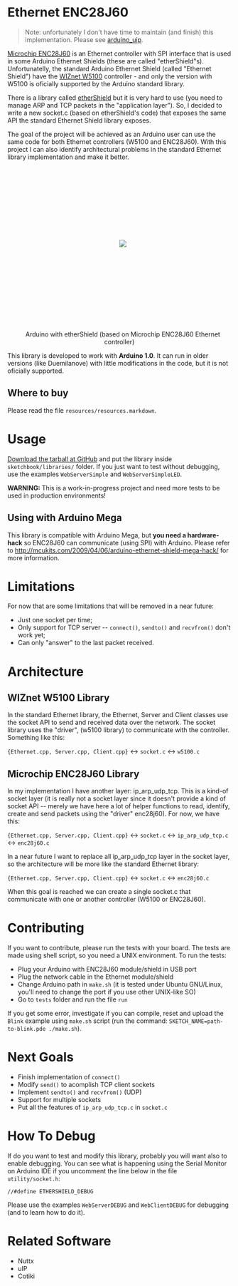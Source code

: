 Ethernet ENC28J60
==================

> Note: unfortunately I don't have time to maintain (and finish) this
> implementation. Please see
> [arduino_uip](https://github.com/ntruchsess/arduino_uip).

[Microchip ENC28J60](http://www.microchip.com/wwwproducts/Devices.aspx?dDocName=en022889) is an Ethernet controller with SPI interface that is used in some Arduino Ethernet Shields (these are called "etherShield"s). Unfortunatelly, the standard Arduino Ethernet Shield (called "Ethernet Shield") have the [WIZnet W5100](http://www.wiznet.co.kr/Sub_Modules/en/product/Product_Detail.asp?cate1=5&cate2=7&cate3=26&pid=1011) controller - and only the version with W5100 is oficially supported by the Arduino standard library.

There is a library called [etherShield](http://www.nuelectronics.com/download/projects/etherShield.zip) but it is very hard to use (you need to manage ARP and TCP packets in the "application layer"). So, I decided to write a new socket.c (based on etherShield's code) that exposes the same API the standard Ethernet Shield library exposes.

The goal of the project will be achieved as an Arduino user can use the same code for both Ethernet controllers (W5100 and ENC28J60). With this project I can also identify architectural problems in the standard Ethernet library implementation and make it better.


<div style="height: 350px; line-height: 350px; text-align: center">
    <img src="http://www.CursoDeArduino.com.br/media/ArduinoEthernetShield.jpg" style="vertical-alignt: middle; max-height: 100%" />
</div>
<br />
<div style="text-align: center">
    Arduino with etherShield (based on Microchip ENC28J60 Ethernet controller)
</div>

This library is developed to work with **Arduino 1.0**. It can run in older
versions (like Duemilanove) with little modifications in the code, but it is
not oficially supported.


Where to buy
------------

Please read the file `resources/resources.markdown`.


Usage
=====

[Download the tarball at GitHub](https://github.com/turicas/Ethernet_ENC28J60/tarball/master) and put the library inside `sketchbook/libraries/` folder.
If you just want to test without debugging, use the examples `WebServerSimple` and `WebServerSimpleLED`.

**WARNING:** This is a work-in-progress project and need more tests to be used in production environments!


Using with Arduino Mega
-----------------------

This library is compatible with Arduino Mega, but **you need a hardware-hack** so ENC28J60 can communicate (using SPI) with Arduino. Please refer to <http://mcukits.com/2009/04/06/arduino-ethernet-shield-mega-hack/> for more information.


Limitations
===========

For now that are some limitations that will be removed in a near future:

- Just one socket per time;
- Only support for TCP server -- `connect()`, `sendto()` and `recvfrom()` don't work yet;
- Can only "answer" to the last packet received.


Architecture
============

WIZnet W5100 Library
--------------------

In the standard Ethernet library, the Ethernet, Server and Client classes use the socket API to send and received data over the network. The socket library uses the "driver", (w5100 library) to communicate with the controller. Something like this:


`{Ethernet.cpp, Server.cpp, Client.cpp}` &harr; `socket.c` &harr; `w5100.c`


Microchip ENC28J60 Library
--------------------------

In my implementation I have another layer: ip_arp_udp_tcp. This is a kind-of socket layer (it is really not a socket layer since it doesn't provide a kind of socket API -- merely we have here a lot of helper functions to read, identify, create and send packets using the "driver" enc28j60). For now, we have this:


`{Ethernet.cpp, Server.cpp, Client.cpp}` &harr; `socket.c` &harr; `ip_arp_udp_tcp.c` &harr; `enc28j60.c`

In a near future I want to replace all ip_arp_udp_tcp layer in the socket layer, so the architecture will be more like the standard Ethernet library:


`{Ethernet.cpp, Server.cpp, Client.cpp}` &harr; `socket.c` &harr; `enc28j60.c`

When this goal is reached we can create a single socket.c that communicate with one or another controller (W5100 or ENC28J60).


Contributing
============

If you want to contribute, please run the tests with your board. The tests are
made using shell script, so you need a UNIX environment.
To run the tests:

- Plug your Arduino with ENC28J60 module/shield in USB port
- Plug the network cable in the Ethernet module/shield
- Change Arduino path in `make.sh` (it is tested under Ubuntu GNU/Linux,
  you'll need to change the port if you use other UNIX-like SO)
- Go to `tests` folder and run the file `run`

If you get some error, investigate if you can compile, reset and upload the
`Blink` example using `make.sh` script (run the command:
`SKETCH_NAME=path-to-blink.pde ./make.sh`).


Next Goals
==========

- Finish implementation of `connect()`
- Modify `send()` to acomplish TCP client sockets
- Implement `sendto()` and `recvfrom()` (UDP)
- Support for multiple sockets
- Put all the features of `ip_arp_udp_tcp.c` in `socket.c`


How To Debug
============

If do you want to test and modify this library, probably you will want also to
enable debugging. You can see what is happening using the Serial Monitor on
Arduino IDE if you uncomment the line below in the file `utility/socket.h`:

    //#define ETHERSHIELD_DEBUG

Please use the examples `WebServerDEBUG` and `WebClientDEBUG` for debugging
(and to learn how to do it).


Related Software
================

- Nuttx
- uIP
- Cotiki
